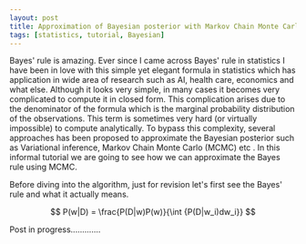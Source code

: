```yaml
---
layout: post
title: Approximation of Bayesian posterior with Markov Chain Monte Carlo 
tags: [statistics, tutorial, Bayesian]
---
```

Bayes' rule is amazing. Ever since I came across Bayes' rule in statistics I have been in love with this simple yet elegant formula in statistics which has application in wide area of research such as AI, health care, economics and what else. Although it looks very simple, in many cases it becomes very complicated to compute it in closed form. This complication arises due to the denominator of the formula which is the marginal probability distribution of the observations. This term is sometimes very hard (or virtually impossible) to compute analytically. To bypass this complexity, several approaches has been proposed to approximate the Bayesian posterior such as Variational inference, Markov Chain Monte Carlo (MCMC) etc . In this informal tutorial we are going to see how we can approximate the Bayes rule using MCMC.

Before diving into the algorithm, just for revision let's first see the Bayes' rule and what it actually means.

$$ 
P(w|D) = \frac{P(D|w)P(w)}{\int {P(D|w_i)dw_i}}
$$

Post in progress.............

